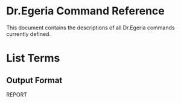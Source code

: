 # Dr.Egeria Command Reference

This document contains the descriptions of all Dr.Egeria commands currently defined.

# List Terms
## Output Format 
REPORT


